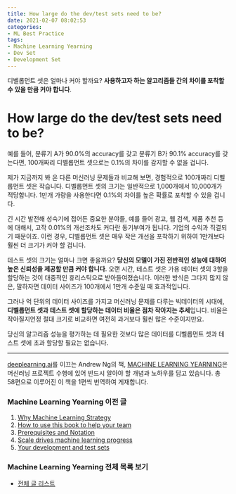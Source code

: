 ```yaml
---
title: How large do the dev/test sets need to be?
date: 2021-02-07 08:02:53
categories:
- ML Best Practice
tags:
- Machine Learning Yearning
- Dev Set
- Development Set
---
```


디벨롭먼트 셋은 얼마나 커야 할까요? **사용하고자 하는 알고리즘들 간의 차이를 포착할 수 있을 만큼 커야 합니다**.

# How large do the dev/test sets need to be?

예를 들어, 분류기 A가 90.0%의 accuracy를 갖고 분류기 B가 90.1% accuracy를 갖는다면, 100개짜리 디벨롭먼트 셋으로는 0.1%의 차이를 감지할 수 없을 겁니다.

제가 지금까지 봐 온 다른 머신러닝 문제들과 비교해 보면, 경험적으로 100개짜리 디벨롭먼트 셋은 작습니다. 디벨롭먼트 셋의 크기는 일반적으로 1,000개에서 10,000개가 적당합니다. 1만개 가량을 사용한다면 0.1%의 차이를 높은 확률로 포착할 수 있을 겁니다.

긴 시간 발전해 성숙기에 접어든 중요한 분야들, 예를 들어 광고, 웹 검색, 제품 추천 등에 대해서, 고작 0.01%의 개선조차도 커다란 동기부여가 됩니다. 기업의 수익과 직결되기 때문이죠. 이런 경우, 디벨롭먼트 셋은 매우 작은 개선을 포착하기 위하여 1만개보다 훨씬 더 크기가 커야 할 겁니다.

테스트 셋의 크기는 얼마나 크면 좋을까요? **당신의 모델이 가진 전반적인 성능에 대하여 높은 신뢰성을 제공할 만큼 커야 합니다**. 오랜 시간, 테스트 셋은 가용 데이터 셋의 3할을 할당하는 것이 대중적인 휴리스틱으로 받아들여졌습니다. 이러한 방식은 그다지 많지 않은, 말하자면 데이터 사이즈가 100개에서 1만개 수준일 때 효과적입니다.

그러나 억 단위의 데이터 사이즈를 가지고 머신러닝 문제를 다루는 빅데이터의 시대에, **디벨롭먼트 셋과 테스트 셋에 할당하는 데이터 비율은 점차 작아지는 추세**입니다. 비율은 작아질지언정 절대 크기로 비교하면 여전히 과거보다 훨씬 많은 수준이지만요.

당신의 알고리즘 성능을 평가하는 데 필요한 것보다 많은 데이터를 디벨롭먼트 셋과 테스트 셋에 초과 할당할 필요는 없습니다.



---

[deeplearning.ai](https://www.deeplearning.ai)를 이끄는 Andrew Ng의 책, [MACHINE LEARNING YEARNING](https://d2wvfoqc9gyqzf.cloudfront.net/content/uploads/2018/09/Ng-MLY01-13.pdf?utm_campaign=MLY%20Ebook%20Email&utm_medium=email&_hsmi=78646066&_hsenc=p2ANqtz-8EN6pTX4f_zSAT80ls6z_VnjtNqRW5_6H7bwAgac2tcKhJ0ZXMwNquIMXhBZzXz2nL9v2cwqsEnEeEOlFfen_ZyuVQtw&utm_content=78646066&utm_source=hs_automation)은 머신러닝 프로젝트 수행에 있어 반드시 알아야 할 개념과 노하우를 담고 있습니다. 총 58편으로 이루어진 이 책을 1편씩 번역하여 게재합니다.

### Machine Learning Yearning 이전 글

1. [Why Machine Learning Strategy](https://choigww.github.io/ml%20best%20practice/2021/02/02/Why-Machine-Learning-Strategy/)
2. [How to use this book to help your team](https://choigww.github.io/ml%20best%20practice/2021/02/03/How-to-use-this-book-to-help-your-team/)
3. [Prerequisites and Notation](https://choigww.github.io/ml%20best%20practice/2021/02/04/Prerequisites-and-Notation/)
4. [Scale drives machine learning progress](https://choigww.github.io/ml%20best%20practice/2021/02/05/Scale-drives-machine-learning-progress/)
5. [Your development and test sets](https://choigww.github.io/ml%20best%20practice/2021/02/06/Your-development-and-test-sets/)

### Machine Learning Yearning 전체 목록 보기

- [전체 글 리스트](https://choigww.github.io/tag/#/Machine%20Learning%20Yearning)
